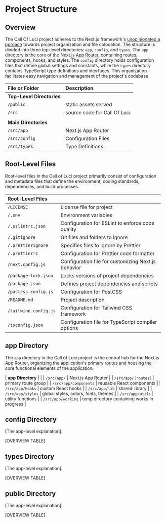 # Project Structure

## Overview

The Call Of Luci project adheres to the Next.js framework's [unopinionated approach](https://nextjs.org/docs/app/building-your-application/routing/colocation) towards project organization and file colocation. The
structure is divided into three top-level directories: `app`, `config`, and `types`. The `app`
directory is the core of the Next.js [App Router](https://nextjs.org/docs/app), containing routes,
components, hooks, and styles. The `config` directory holds configuration files that define global
settings and constants, while the `types` directory contains TypeScript type definitions and
interfaces. This organization facilitates easy navigation and management of the project's codebase.

| File or Folder            | Description                  |
| :------------------------ | :--------------------------- |
| **Top-Level Directories** |                              |
| `/public`                 | static assets served         |
| `/src`                    | source code for Call Of Luci |
|                           |                              |
| **Main Directories**      |                              |
| `/src/app`                | Next.js App Router           |
| `/src/config`             | Configuration Files          |
| `/src/types`              | Type Definitions             |


## Root-Level Files

Root-level files in the Call of Luci project primarily consist of configuration and metadata files that define the environment, coding standards, dependencies, and build processes.

| Root-Level Files           |                                                          |
| :------------------------  | :------------------------------------------------------- |
| `/LICENSE`                 | License file for project                                 |
| `/.env`                    | Environment variables                                    |
| `/.eslintrc.json`          | Configuration for ESLint to enforce code quality         |
| `/.gitignore`              | Git files and folders to ignore                          |
| `/.prettierignore`         | Specifies files to ignore by Prettier                    |
| `/.prettierrc`             | Configuration for Prettier code formatter                |
| `/next.config.js`          | Configuration file for customizing Next.js behavior      |
| `/package-lock.json`       | Locks versions of project dependencies                   |
| `/package.json`            | Defines project dependencies and scripts                 |
| `/postcss.config.js`       | Configuration for PostCSS                                |
| `/README.md`               | Project description                                      |
| `/tailwind.config.js`      | Configuration for Tailwind CSS framework                 |
| `/tsconfig.json`           | Configuration file for TypeScript compiler options       |


## app Directory

The `app` directory in the Call of Luci project is the central hub for the Next.js App Router,
organizing the application's primary routes and housing the core functional elements of the
application.

| **app Directory** | | | `/src/app/` | Next.js App Router | | `/src/app/(routes)` | primary route
group | | `/src/app/components` | reusable React components | | `/src/app/hooks` | custom React
hooks | | `/src/app/lib` | shared library | | `/src/app/styles` | global styles, colors, fonts,
themes | | `/src/app/utils` | utility functions | | `/src/app/working` | temp directory containing
works in progress |


## config Directory

[The app-level explanation].

[OVERVIEW TABLE]

## types Directory

[The app-level explanation].

[OVERVIEW TABLE]

## public Directory

[The app-level explanation].

[OVERVIEW TABLE]

